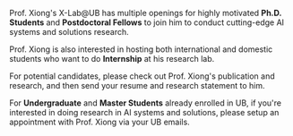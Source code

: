 <!-- <div class="alert alert-warning" role="alert">
  We don't have any open positions right now.
</div> -->

<!-- <div class="alert alert-success" role="alert">
  For scholarly collaborations and consulting inquiries please contact me.
</div> -->

Prof. Xiong's X-Lab@UB has <span class="text-danger">multiple openings</span> for highly motivated **Ph.D. Students** and **Postdoctoral Fellows** to join him to conduct cutting-edge AI systems and solutions research.

Prof. Xiong is also interested in hosting both international and domestic students who want to do **Internship** at his research lab.

For potential candidates, please check out Prof. Xiong's publication and research, and then send your resume and research statement to him.

For **Undergraduate** and **Master Students** already enrolled in UB, if you're interested in doing research in AI systems and solutions, please setup an appointment with Prof. Xiong via your UB emails.

